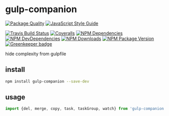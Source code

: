 # gulp-companion

[![Package Quality](http://npm.packagequality.com/badge/gulp-companion.png)](http://packagequality.com/#?package=gulp-companion)
[![JavaScript Style Guide](https://cdn.rawgit.com/feross/standard/master/badge.svg)](https://github.com/feross/standard)

[![Travis Build Status](https://img.shields.io/travis/thecotne/gulp-companion.svg?style=flat-square&maxAge=300)](https://travis-ci.org/thecotne/gulp-companion)
[![Coveralls](https://img.shields.io/coveralls/thecotne/gulp-companion.svg?style=flat-square&maxAge=300)](https://coveralls.io/github/thecotne/gulp-companion)
[![NPM Dependencies](https://img.shields.io/david/thecotne/gulp-companion.svg?style=flat-square&maxAge=300)](https://david-dm.org/thecotne/gulp-companion)
[![NPM DevDependencies](https://img.shields.io/david/dev/thecotne/gulp-companion.svg?style=flat-square&maxAge=300)](https://david-dm.org/thecotne/gulp-companion?type=dev)
[![NPM Downloads](https://img.shields.io/npm/dm/gulp-companion.svg?style=flat-square&maxAge=300)](https://www.npmjs.com/package/gulp-companion)
[![NPM Package Version](https://img.shields.io/npm/v/gulp-companion.svg?style=flat-square&maxAge=300)](https://www.npmjs.com/package/gulp-companion)
[![Greenkeeper badge](https://badges.greenkeeper.io/thecotne/gulp-companion.svg)](https://greenkeeper.io/)

hide complexity from gulpfile

## install

```bash
npm install gulp-companion --save-dev
```

## usage

```javascript
import {del, merge, copy, task, taskGroup, watch} from 'gulp-companion'

```

